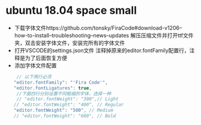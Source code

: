 # ubuntu 18.04 space small

- 下载字体文件https://github.com/tonsky/FiraCode#download-v1206–how-to-install–troubleshooting–news–updates
    解压压缩文件并打开ttf文件夹，双击安装字体文件，安装完所有的字体文件
-  打开VSCODE的settings.json文件
    注释掉原来的editor.fontFamily配置行，注释是为了后面恢复方便
-  添加字体文件配置

```js
	// 以下两行必须
   "editor.fontFamily": "'Fira Code'",
   "editor.fontLigatures": true,
    //下面四行分别设置不同粗细的字体，选择一种
    // "editor.fontWeight": "300",// Light
   // "editor.fontWeight": "400", // Regular
   "editor.fontWeight": "500", // Medium
   // "editor.fontWeight": "600", // Bold

```